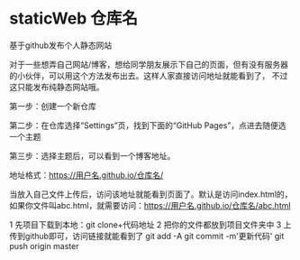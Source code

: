# staticWeb 仓库名
基于github发布个人静态网站

对于一些想弄自己网站/博客，想给同学朋友展示下自己的页面，但有没有服务器的小伙伴，可以用这个方法发布出去。这样人家直接访问地址就能看到了，
不过这只能发布纯静态网站哦。

第一步：创建一个新仓库

第二步：在仓库选择“Settings”页，找到下面的“GitHub Pages”，点进去随便选一个主题

第三步：选择主题后，可以看到一个博客地址。

地址格式：https://用户名.github.io/仓库名/

当放入自己文件上传后，访问该地址就能看到页面了。默认是访问index.html的，如果你文件叫abc.html，就需要访问：https://用户名.github.io/仓库名/abc.html

1 先项目下载到本地：git clone+代码地址
2 把你的文件都放到项目文件夹中
3 上传到github即可，访问链接就能看到了
git add -A
git commit -m'更新代码'
git push origin master
